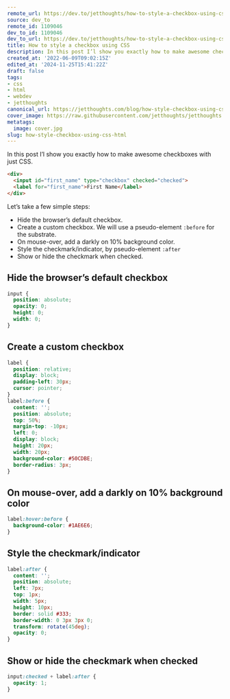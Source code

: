 ```yaml
---
remote_url: https://dev.to/jetthoughts/how-to-style-a-checkbox-using-css-1fod
source: dev_to
remote_id: 1109046
dev_to_id: 1109046
dev_to_url: https://dev.to/jetthoughts/how-to-style-a-checkbox-using-css-1fod
title: How to style a checkbox using CSS
description: In this post I’l show you exactly how to make awesome checkboxes with just CSS.    &lt;div&gt;  ...
created_at: '2022-06-09T09:02:15Z'
edited_at: '2024-11-25T15:41:22Z'
draft: false
tags:
- css
- html
- webdev
- jetthoughts
canonical_url: https://jetthoughts.com/blog/how-style-checkbox-using-css-html/
cover_image: https://raw.githubusercontent.com/jetthoughts/jetthoughts.github.io/master/content/blog/how-style-checkbox-using-css-html/cover.jpg
metatags:
  image: cover.jpg
slug: how-style-checkbox-using-css-html
---
```

In this post I’l show you exactly how to make awesome checkboxes with just CSS.
```html
<div>
  <input id="first_name" type="checkbox" checked="checked">
  <label for="first_name">First Name</label>
</div>
```
Let’s take a few simple steps:

- Hide the browser’s default checkbox.
- Create a custom checkbox. We will use a pseudo-element `:before` for the substrate.
- On mouse-over, add a darkly on 10% background color.
- Style the checkmark/indicator, by pseudo-element `:after`
- Show or hide the checkmark when checked.

## Hide the browser’s default checkbox
```css
input {
  position: absolute;
  opacity: 0;
  height: 0;
  width: 0;
}
```

## Create a custom checkbox
```css
label {
  position: relative;
  display: block;
  padding-left: 30px;
  cursor: pointer;
}
label:before {
  content: '';
  position: absolute;
  top: 50%;
  margin-top: -10px;
  left: 0;
  display: block;
  height: 20px;
  width: 20px;
  background-color: #50CDBE;
  border-radius: 3px;
}
```

## On mouse-over, add a darkly on 10% background color
```css
label:hover:before {
  background-color: #1AE6E6;
}
```

## Style the checkmark/indicator
```css
label:after {
  content: '';
  position: absolute;
  left: 7px;
  top: 1px;
  width: 5px;
  height: 10px;
  border: solid #333;
  border-width: 0 3px 3px 0;
  transform: rotate(45deg);
  opacity: 0;
}
```

## Show or hide the checkmark when checked
```css
input:checked + label:after {
  opacity: 1;
}
```
